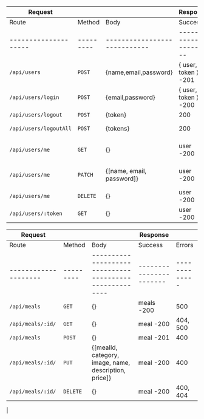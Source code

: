 | Request                |           |                              | Response                |               |
| ---------------------- | --------- | ---------------------------- | ----------------------- | ------------- |
| Route                  | Method    | Body                         | Success                 | Errors        |
| --------------------   | --------- | ---------------------------- | ----------------------- | ------------- |
| `/api/users`           | `POST`    | {name,email,password}        | { user, token } -201    | 400           |
| `/api/users/login`     | `POST`    | {email,password}             | { user, token } -200    | 400           |
| `/api/users/logout`    | `POST`    | {token}                      | 200                     | 400           |
| `/api/users/logoutAll` | `POST`    | {tokens}                     | 200                     | 400, 401      |
| `/api/users/me`        | `GET`     | {}                           | user -200               | 400, 401, 500 |
| `/api/users/me`        | `PATCH`   | {[name, email, password]}    | user -200               | 400, 401, 500 |
| `/api/users/me`        | `DELETE`  | {}                           | user -200               | 500           |
| `/api/users/:token`    | `GET`     | {}                           | user -200               | 500           |

| Request              |           |                                                        | Response                |               |
| -------------------- | --------- | ------------------------------------------------------ | ----------------------- | ------------- |
| Route                | Method    | Body                                                   | Success                 | Errors        |
| -------------------- | --------- | ------------------------------------------------------ | ----------------------- | ------------- |
| `/api/meals`         | `GET`     | {}                                                     | meals -200              | 500           |
| `/api/meals/:id/`    | `GET`     | {}                                                     | meal -200               | 404, 500      |
| `/api/meals`         | `POST`    | {}                                                     | meal -201               | 400           |
| `/api/meals/:id/`    | `PUT`     | {[mealId, category, image, name, description, price]}  | meal -200               | 400           |
| `/api/meals/:id/`    | `DELETE`  | {}                                                     | meal -200               | 400, 404      |

|

<!-- router.get("/meals", getMeals); -->
<!-- router.get("/meals/:id/", getMeal); -->
<!-- router.post("/meals", addMeal); -->
<!-- router.put("/meals/:id/", updateMeal); -->
<!-- router.delete("/meals/:id/", removeMeal); -->
